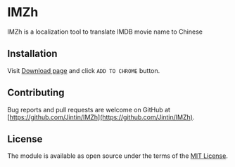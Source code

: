 # IMZh
IMZh is a localization tool to translate IMDB movie name to Chinese

## Installation
Visit [Download page](https://chrome.google.com/webstore/detail/imzh/plkfiilaiekcjgahedeodpkleeajhhhd) and click `ADD TO CHROME` button.

## Contributing
Bug reports and pull requests are welcome on GitHub at [https://github.com/Jintin/IMZh](https://github.com/Jintin/IMZh).

## License
The module is available as open source under the terms of the [MIT License](http://opensource.org/licenses/MIT).


